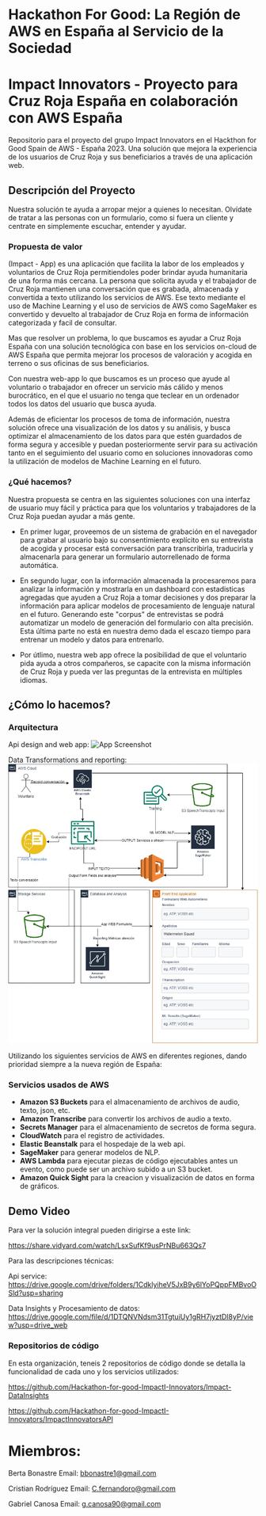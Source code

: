 # Hackathon For Good: La Región de AWS en España al Servicio de la Sociedad

# Impact Innovators - Proyecto para Cruz Roja España en colaboración con AWS España

Repositorio para el proyecto del grupo Impact Innovators en el Hackthon for Good Spain de AWS - España 2023.
Una solución que mejora la experiencia de los usuarios de Cruz Roja y sus beneficiarios a través de una aplicación web.

##  Descripción del Proyecto

Nuestra solución te ayuda a arropar mejor a quienes lo necesitan. Olvídate de tratar a las personas con un formulario, como si fuera un cliente y centrate en simplemente escuchar, entender y ayudar.


### Propuesta de valor

(Impact - App) es una aplicación que facilita la labor de los empleados y voluntarios de Cruz Roja permitiendoles poder brindar ayuda humanitaria de una forma más cercana.
La persona que solicita ayuda y el trabajador de Cruz Roja mantienen una conversación que es grabada, almacenada y convertida a texto utilizando los servicios de AWS.
Ese texto mediante el uso de Machine Learning y el uso de servicios de AWS como SageMaker es convertido y devuelto al trabajador de Cruz Roja en forma de información categorizada y facil de consultar.


Mas que resolver un problema, lo que buscamos es ayudar a Cruz Roja España con una solución	tecnológica con base en los servicios on-cloud de AWS España que permita mejorar los procesos de valoración y acogida en terreno o sus oficinas de sus beneficiarios.

Con nuestra web-app lo que buscamos es un proceso que ayude al voluntario o trabajador en ofrecer un servicio más cálido y menos burocrático, en el que el usuario no tenga que teclear en un ordenador todos los datos del usuario que busca ayuda.

Además de eficientar los procesos de toma de información, nuestra solución ofrece una visualización de los datos y su análisis, y busca optimizar el almacenamiento de los datos para que estén guardados de forma segura y accesible y puedan posteriormente servir para su activación tanto en el seguimiento del usuario como en soluciones innovadoras como la utilización de modelos de Machine Learning en el futuro.

### ¿Qué hacemos?

Nuestra propuesta se centra en las siguientes soluciones con una interfaz de usuario muy fácil y práctica para que los voluntarios y trabajadores de la Cruz Roja puedan ayudar a más gente.

- En primer lugar, proveemos de un sistema de grabación en el navegador para grabar al usuario bajo su consentimiento explícito en su entrevista de acogida y procesar está conversación para transcribirla, traducirla y almacenarla para generar un formulario autorrellenado de forma automática.

-  En segundo lugar, con la información almacenada la procesaremos para analizar la información y mostrarla en un dashboard con estadisticas agregadas que ayuden a Cruz Roja a tomar decisiones y dos preparar la información para aplicar modelos de procesamiento de lenguaje natural en el futuro. Generando este "corpus" de entrevistas se podrá automatizar un modelo de generación del formulario con alta precisión. Esta última parte no está en nuestra demo dada el escazo tiempo para entrenar un modelo y datos para entrenarlo. 

- Por útlimo, nuestra web app ofrece la posibilidad de que el voluntario pida ayuda a otros compañeros, se capacite con la misma información de Cruz Roja y pueda ver las preguntas de la entrevista en múltiples idiomas.

## ¿Cómo lo hacemos?

### Arquitectura

Api design and web app:
![App Screenshot](https://user-images.githubusercontent.com/57040777/236698243-ac45504c-aeef-4bbf-8ec5-e6ed57255057.jpg) 

Data Transformations and reporting:
![App Screenshot](https://github.com/Hackathon-for-good-ImpactI-Innovators/Impact-DataInsights/blob/main/pythonfunctions/Hackathon_AWS-Page-1.jpg) 

Utilizando los siguientes servicios de AWS en diferentes regiones, dando prioridad siempre a la nueva región de España: 

### Servicios usados de AWS
- <b>Amazon S3 Buckets</b> para el almacenamiento de archivos de audio, texto, json, etc.
- <b>Amazon Transcribe</b> para convertir los archivos de audio a texto.
- <b>Secrets Manager</b> para el almacenamiento de secretos de forma segura.
- <b>CloudWatch</b> para el registro de actividades.
- <b>Elastic Beanstalk</b> para el hospedaje de la web api.
- <b>SageMaker</b> para generar modelos de NLP.
- <b>AWS Lambda</b> para ejecutar piezas de código ejecutables antes un evento, como puede ser un archivo subido a un S3 bucket.
- <b>Amazon Quick Sight</b> para la creacion y visualización de datos en forma de gráficos.

## Demo Video

Para ver la solución integral pueden dirigirse a este link: 

https://share.vidyard.com/watch/LsxSufKf9usPrNBu663Qs7 

Para las descripciones técnicas: 

Api service: 
https://drive.google.com/drive/folders/1CdklyiheV5JxB9y6lYoPQppFMBvoOSld?usp=sharing

Data Insights y Procesamiento de datos:
https://drive.google.com/file/d/1DTQNVNdsm31TgtuiUy1gRH7jyztDI8yP/view?usp=drive_web


### Repositorios de código

En esta organización, teneis 2 repositorios de código donde se detalla la funcionalidad de cada uno y los servicios utilizados:

https://github.com/Hackathon-for-good-ImpactI-Innovators/Impact-DataInsights

https://github.com/Hackathon-for-good-ImpactI-Innovators/ImpactInnovatorsAPI


# Miembros: 

Berta Bonastre
Email: bbonastre1@gmail.com  

Cristian Rodríguez 
Email: C.fernandoro@gmail.com  

Gabriel Canosa 
Email: g.canosa90@gmail.com
